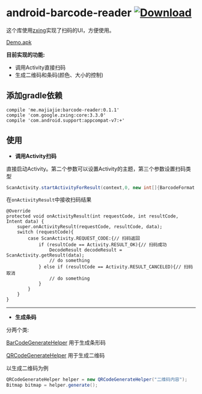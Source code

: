 # android-barcode-reader [ ![Download](https://api.bintray.com/packages/tyzlmjj/maven/barcode-reader/images/download.svg) ](https://bintray.com/tyzlmjj/maven/barcode-reader/_latestVersion)

这个库使用[zxing](https://github.com/zxing/zxing)实现了扫码的UI，方便使用。

[Demo.apk](https://github.com/tyzlmjj/android-barcode-reader/releases/download/0.1.1/Demo.apk)

**目前实现的功能:**

- 调用Activity直接扫码
- 生成二维码和条码(颜色、大小的控制)

## 添加gradle依赖

```
compile 'me.majiajie:barcode-reader:0.1.1'
compile 'com.google.zxing:core:3.3.0'
compile 'com.android.support:appcompat-v7:+'
```

## 使用

- **调用Activity扫码**

直接启动Activity。第二个参数可以设置Activity的主题，第三个参数设置扫码类型
```java
ScanActivity.startActivityForResult(context,0, new int[]{BarcodeFormat.QR_CODE});
```
在`onActivityResult`中接收扫码结果
```
@Override
protected void onActivityResult(int requestCode, int resultCode, Intent data) {
    super.onActivityResult(requestCode, resultCode, data);
    switch (requestCode){
        case ScanActivity.REQUEST_CODE:{// 扫码返回
            if (resultCode == Activity.RESULT_OK){// 扫码成功
                DecodeResult decodeResult = ScanActivity.getResult(data);
                // do something
            } else if (resultCode == Activity.RESULT_CANCELED){// 扫码取消
                // do something
            }
        }
    }
}
```

------

- **生成条码**

分两个类:

[BarCodeGenerateHelper](https://github.com/tyzlmjj/android-barcode-reader/blob/master/barcode-reader/src/main/java/me/majiajie/barcodereader/encode/BarCodeGenerateHelper.java) 用于生成条形码

[QRCodeGenerateHelper](https://github.com/tyzlmjj/android-barcode-reader/blob/master/barcode-reader/src/main/java/me/majiajie/barcodereader/encode/QRCodeGenerateHelper.java) 用于生成二维码

以生成二维码为例

```java
QRCodeGenerateHelper helper = new QRCodeGenerateHelper("二维码内容");
Bitmap bitmap = helper.generate();
```


  

